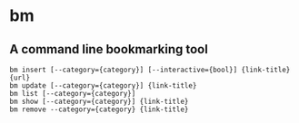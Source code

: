 # bm
## A command line bookmarking tool

```
bm insert [--category={category}] [--interactive={bool}] {link-title} {url}
bm update [--category={category}] {link-title}
bm list [--category={category}]
bm show [--category={category}] {link-title}
bm remove --category={category} {link-title}
```
